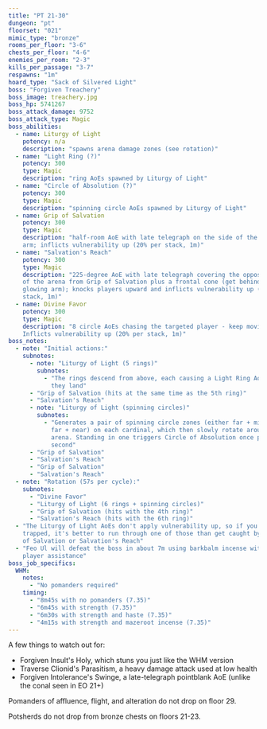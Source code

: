 ```yaml
---
title: "PT 21-30"
dungeon: "pt"
floorset: "021"  
mimic_type: "bronze"
rooms_per_floor: "3-6"
chests_per_floor: "4-6"
enemies_per_room: "2-3"
kills_per_passage: "3-7"
respawns: "1m"
hoard_type: "Sack of Silvered Light"
boss: "Forgiven Treachery"
boss_image: treachery.jpg
boss_hp: 5741267
boss_attack_damage: 9752
boss_attack_type: Magic
boss_abilities:
  - name: Liturgy of Light
    potency: n/a
    description: "spawns arena damage zones (see rotation)"
  - name: "Light Ring (?)"
    potency: 300
    type: Magic
    description: "ring AoEs spawned by Liturgy of Light"
  - name: "Circle of Absolution (?)"
    potency: 300
    type: Magic
    description: "spinning circle AoEs spawned by Liturgy of Light"
  - name: Grip of Salvation
    potency: 300
    type: Magic
    description: "half-room AoE with late telegraph on the side of the flashing
    arm; inflicts vulnerability up (20% per stack, 1m)"
  - name: "Salvation's Reach"
    potency: 300
    type: Magic
    description: "225-degree AoE with late telegraph covering the opposite side
    of the arena from Grip of Salvation plus a frontal cone (get behind the
    glowing arm); knocks players upward and inflicts vulnerability up (20% per
    stack, 1m)"
  - name: Divine Favor
    potency: 300
    type: Magic
    description: "8 circle AoEs chasing the targeted player - keep moving!
    Inflicts vulnerability up (20% per stack, 1m)"
boss_notes:
  - note: "Initial actions:"
    subnotes:
      - note: "Liturgy of Light (5 rings)"
        subnotes:
          - "The rings descend from above, each causing a Light Ring AoE when
            they land"
      - "Grip of Salvation (hits at the same time as the 5th ring)"
      - "Salvation's Reach"
      - note: "Liturgy of Light (spinning circles)"
        subnotes:
          - "Generates a pair of spinning circle zones (either far + middle or
            far + near) on each cardinal, which then slowly rotate around the
            arena. Standing in one triggers Circle of Absolution once per
            second"
      - "Grip of Salvation"
      - "Salvation's Reach"
      - "Grip of Salvation"
      - "Salvation's Reach"
  - note: "Rotation (57s per cycle):"
    subnotes:
      - "Divine Favor"
      - "Liturgy of Light (6 rings + spinning circles)"
      - "Grip of Salvation (hits with the 4th ring)"
      - "Salvation's Reach (hits with the 6th ring)"
  - "The Liturgy of Light AoEs don't apply vulnerability up, so if you get
    trapped, it's better to run through one of those than get caught by Grip
    of Salvation or Salvation's Reach"
  - "Feo Ul will defeat the boss in about 7m using barkbalm incense with no
    player assistance"
boss_job_specifics:
  WHM:
    notes:
      - "No pomanders required"
    timing:
      - "8m45s with no pomanders (7.35)"
      - "6m45s with strength (7.35)"
      - "6m30s with strength and haste (7.35)"
      - "4m15s with strength and mazeroot incense (7.35)"
---
```


A few things to watch out for:

* Forgiven Insult's Holy, which stuns you just like the WHM version
* Traverse Clionid's Parasitism, a heavy damage attack used at low health
* Forgiven Intolerance's Swinge, a late-telegraph pointblank AoE (unlike the
  conal seen in EO 21+)

Pomanders of affluence, flight, and alteration do not drop on floor 29.

Potsherds do not drop from bronze chests on floors 21-23.
